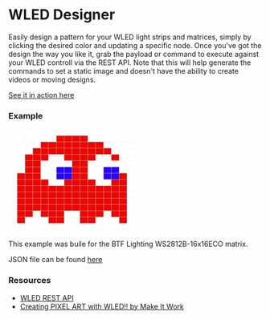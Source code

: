 # WLED Designer

Easily design a pattern for your WLED light strips and matrices, simply by clicking the desired color and updating a specific node.  Once you've got the design the way you like it, grab the payload or command to execute against your WLED controll via the REST API.  Note that this will help generate the commands to set a static image and doesn't have the ability to create videos or moving designs.

[See it in action here](https://alanlai.me/wled-designer/)

### Example

![red ghost example](public/examples/red_ghost.jpg?raw=true)

This example was buile for the BTF Lighting WS2812B-16x16ECO matrix.

JSON file can be found [here](public/examples/red_ghost.json)

### Resources

- [WLED REST API](https://kno.wled.ge/interfaces/http-api/)
- [Creating PIXEL ART with WLED!! by Make It Work](https://www.youtube.com/watch?v=WSex5f1qzH8)
